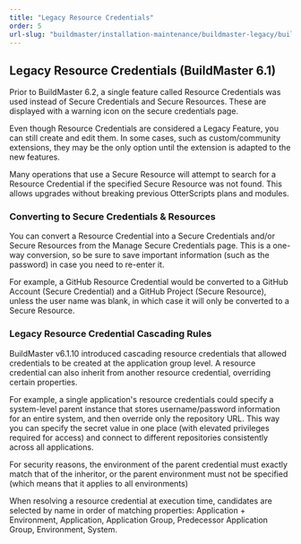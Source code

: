```yaml
---
title: "Legacy Resource Credentials"
order: 5
url-slug: "buildmaster/installation-maintenance/buildmaster-legacy/buildmaster-legacy-features/legacy-resource-credentials"
---
```


## Legacy Resource Credentials (BuildMaster 6.1)
Prior to BuildMaster 6.2, a single feature called Resource Credentials was used instead of Secure Credentials and Secure Resources. These are displayed with a warning icon on the secure credentials page.

Even though Resource Credentials are considered a Legacy Feature, you can still create and edit them. In some cases, such as custom/community extensions, they may be the only option until the extension is adapted to the new features.

Many operations that use a Secure Resource will attempt to search for a Resource Credential if the specified Secure Resource was not found. This allows upgrades without breaking previous OtterScripts plans and modules.

### Converting to Secure Credentials & Resources
You can convert a Resource Credential into a Secure Credentials and/or Secure Resources from the Manage Secure Credentials page. This is a one-way conversion, so be sure to save important information (such as the password) in case you need to re-enter it.

For example, a GitHub Resource Credential would be converted to a GitHub Account (Secure Credential) and a GitHub Project (Secure Resource), unless the user name was blank, in which case it will only be converted to a Secure Resource.

### Legacy Resource Credential Cascading Rules

BuildMaster v6.1.10 introduced cascading resource credentials that allowed credentials to be created at the application group level. A resource credential can also inherit from another resource credential, overriding certain properties.

For example, a single application's resource credentials could specify a system-level parent instance that stores username/password information for an entire system, and then override only the repository URL. This way you can specify the secret value in one place (with elevated privileges required for access) and connect to different repositories consistently across all applications.

For security reasons, the environment of the parent credential must exactly match that of the inheritor, or the parent environment must not be specified (which means that it applies to all environments)

When resolving a resource credential at execution time, candidates are selected by name in order of matching properties: Application + Environment, Application, Application Group, Predecessor Application Group, Environment, System.